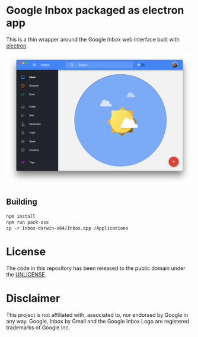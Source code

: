 # Google Inbox packaged as electron app

This is a thin wrapper around the Google Inbox web interface built with
[electron](http://electron.atom.io/).

![screenshot](screenshot.png)

## Building

```
npm install
npm run pack-osx
cp -r Inbox-darwin-x64/Inbox.app /Applications
```

# License

The code in this repository has been released to the public domain
under the [UNLICENSE](./UNLICENSE).

# Disclaimer

This project is not affiliated with, associated to, nor endorsed by Google
in any way. Google, Inbox by Gmail and the Google Inbox Logo are registered
trademarks of Google Inc.
